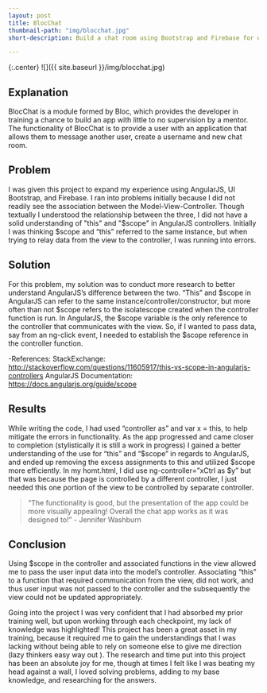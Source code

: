 ```yaml
---
layout: post
title: BlocChat
thumbnail-path: "img/blocchat.jpg"
short-description: Build a chat room using Bootstrap and Firebase for users to be able to create new chatrooms and send messages.

---
```


{:.center}
![]({{ site.baseurl }}/img/blocchat.jpg)

## Explanation

BlocChat is a module formed by Bloc, which provides the developer in training a chance to build an app with little to no supervision by a mentor. The functionality of BlocChat is to provide a user with an application that allows them to message another user, create a username and new chat room.

## Problem

I was given this project to expand my experience using AngularJS, UI Bootstrap, and Firebase.  I ran into problems initially because I did not readily see the association between the Model-View-Controller.  Though textually I understood the relationship between the three, I did not have a solid understanding of "this" and "$scope" in AngularJS controllers.  Initially I was thinking $scope and “this” referred to the same instance, but when trying to relay data from the view to the controller, I was running into errors.

## Solution

For this problem, my solution was to conduct more research to better understand AngularJS’s difference between the two.  “This” and $scope in AngularJS can refer to the same instance/controller/constructor, but more often than not $scope refers to the isolatescope created when the controller function is run.  In AngularJS, the $scope variable is the only reference to the controller that communicates with the view.  So, if I wanted to pass data, say from an ng-click event, I needed to establish the $scope reference in the controller function.

-References:
	StackExchange: http://stackoverflow.com/questions/11605917/this-vs-scope-in-angularjs-controllers
	AngularJS Documentation: https://docs.angularjs.org/guide/scope

## Results

While writing the code, I had used “controller as” and var x = this, to help mitigate the errors in functionality.  As the app progressed and came closer to completion (stylistically it is still a work in progress) I gained a better understanding of the use for “this” and “$scope” in regards to AngularJS, and ended up removing the excess assignments to this and utilized $scope more efficiently.  In my homt.html, I did use ng-controller=”xCtrl as $y” but that was because the page is controlled by a different controller, I just needed this one portion of the view to be controlled by separate controller.

> “The functionality is good, but the presentation of the app could be more visually appealing!  Overall the chat app works as it was designed to!”  - Jennifer Washburn 

## Conclusion

Using $scope in the controller and associated functions in the view allowed me to pass the user input data into the model’s controller.  Associating “this” to a function that required communication from the view, did not work, and thus user input was not passed to the controller and the subsequently the view could not be updated appropriately.  

Going into the project I was very confident that I had absorbed my prior training well, but upon working through each checkpoint, my lack of knowledge was highlighted!  This project has been a great asset in my training, because it required me to gain the understandings that I was lacking without being able to rely on someone else to give me direction (lazy thinkers easy way out ).  The research and time put into this project has been an absolute joy for me, though at times I felt like I was beating my head against a wall, I loved solving problems, adding to my base knowledge, and researching for the answers.
